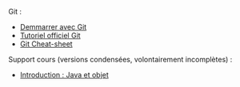 Git :

* [Demmarrer avec Git](http://pageperso.lif.univ-mrs.fr/~petru.valicov/Cours/M2104/Demarrer%20avec%20Git)
* [Tutoriel officiel Git](https://git-scm.com/docs/gittutorial)
* [Git Cheat-sheet](https://services.github.com/on-demand/downloads/github-git-cheat-sheet.pdf)

Support cours (versions condensées, volontairement incomplètes) :
* [Introduction : Java et objet](http://pageperso.lif.univ-mrs.fr/~petru.valicov/Cours/M2103/BPOO_Generalites_x4.pdf)
